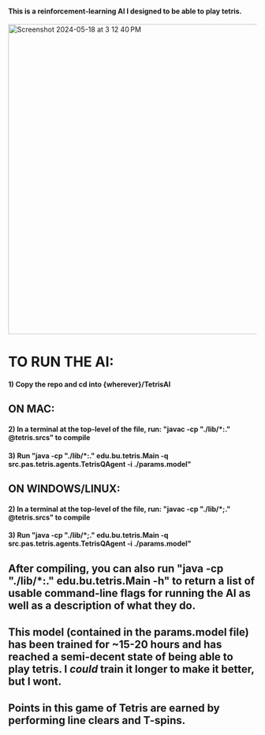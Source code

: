 #### This is a reinforcement-learning AI I designed to be able to play tetris.

<img width="629" alt="Screenshot 2024-05-18 at 3 12 40 PM" src="https://github.com/iamashtonfox/TetrisAI/assets/140920863/eecf40a2-e987-4017-85c1-a351e31b297e">



# TO RUN THE AI:

#### 1) Copy the repo and cd into {wherever}/TetrisAI

## ON MAC:
#### 2) In a terminal at the top-level of the file, run: "javac -cp "./lib/*:." @tetris.srcs" to compile
#### 3) Run "java -cp "./lib/*:." edu.bu.tetris.Main -q src.pas.tetris.agents.TetrisQAgent -i ./params.model"

## ON WINDOWS/LINUX:
#### 2) In a terminal at the top-level of the file, run: "javac -cp "./lib/*;." @tetris.srcs" to compile
#### 3) Run "java -cp "./lib/*;." edu.bu.tetris.Main -q src.pas.tetris.agents.TetrisQAgent -i ./params.model"

## After compiling, you can also run "java -cp "./lib/*:." edu.bu.tetris.Main -h" to return a list of usable command-line flags for running the AI as well as a description of what they do.

## This model (contained in the params.model file) has been trained for ~15-20 hours and has reached a semi-decent state of being able to play tetris. I *could* train it longer to make it better, but I wont.
## Points in this game of Tetris are earned by performing line clears and T-spins.
